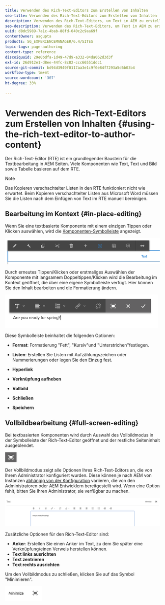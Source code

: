 ```yaml
---
title: Verwenden des Rich-Text-Editors zum Erstellen von Inhalten
seo-title: Verwenden des Rich-Text-Editors zum Erstellen von Inhalten
description: Verwenden des Rich-Text-Editors, um Text in AEM zu erstellen.
seo-description: Verwenden des Rich-Text-Editors, um Text in AEM zu erstellen.
uuid: d8dc5989-7a1c-4bab-88fd-040c2c9aa69f
contentOwner: asgupta
products: SG_EXPERIENCEMANAGER/6.4/SITES
topic-tags: page-authoring
content-type: reference
discoiquuid: 29e0bdfa-1d49-47d9-a332-04da062d3d3f
exl-id: 26d912e1-d8ee-44fc-8c82-ccc66551ddc1
source-git-commit: bd94d3949f0117aa3e1c9f0e84f7293a5d6b03b4
workflow-type: tm+mt
source-wordcount: '307'
ht-degree: 33%

---
```


# Verwenden des Rich-Text-Editors zum Erstellen von Inhalten {#using-the-rich-text-editor-to-author-content}

Der Rich-Text-Editor (RTE) ist ein grundlegender Baustein für die Textbearbeitung in AEM Seiten. Viele Komponenten wie Text, Text und Bild sowie Tabelle basieren auf dem RTE.

>[!NOTE]
>
>Das Kopieren verschachtelter Listen in den RTE funktioniert nicht wie erwartet. Beim Kopieren verschachtelter Listen aus Microsoft Word müssen Sie die Listen nach dem Einfügen von Text im RTE manuell bereinigen.

## Bearbeitung im Kontext {#in-place-editing}

Wenn Sie eine textbasierte Komponente mit einem einzigen Tippen oder Klicken auswählen, wird die [Komponenten-Symbolleiste](../sites-authoring/editing-content.md#edit-configure-copy-cut-delete-paste) angezeigt.

![screen_shot_2018-03-21at163054](assets/screen_shot_2018-03-21at163054.png)

Durch erneutes Tippen/Klicken oder erstmaliges Auswählen der Komponente mit langsamem Doppeltippen/Klicken wird die Bearbeitung im Kontext geöffnet, die über eine eigene Symbolleiste verfügt. Hier können Sie den Inhalt bearbeiten und die Formatierung ändern.

![screen_shot_2018-03-21at163214](assets/screen_shot_2018-03-21at163214.png)

Diese Symbolleiste beinhaltet die folgenden Optionen:

* **Format**: Formatierung &quot;Fett&quot;, &quot;Kursiv&quot;und &quot;Unterstrichen&quot;festlegen.

* **Listen**: Erstellen Sie Listen mit Aufzählungszeichen oder Nummerierungen oder legen Sie den Einzug fest.

* **Hyperlink**

* **Verknüpfung aufheben**

* **Vollbild**

* **Schließen**

* **Speichern**

## Vollbildbearbeitung {#full-screen-editing}

Bei textbasierten Komponenten wird durch Auswahl des Vollbildmodus in der Symbolleiste der Rich-Text-Editor geöffnet und der restliche Seiteninhalt ausgeblendet.

![](do-not-localize/screen_shot_2018-03-21at163236.png)

Der Vollbildmodus zeigt alle Optionen Ihres Rich-Text-Editors an, die von Ihrem Administrator konfiguriert wurden. Diese können je nach AEM von Instanzen [abhängig von der Konfiguration](../sites-administering/rich-text-editor.md) variieren, die von den Administratoren oder AEM Entwicklern bereitgestellt wird. Wenn eine Option fehlt, bitten Sie Ihren Administrator, sie verfügbar zu machen.

![screen_shot_2018-03-21at163248](assets/screen_shot_2018-03-21at163248.png)

Zusätzliche Optionen für den Rich-Text-Editor sind:

* **Anker**: Erstellen Sie einen Anker im Text, zu dem Sie später eine Verknüpfung/einen Verweis herstellen können.
* **Text links ausrichten**
* **Text zentrieren**
* **Text rechts ausrichten**

Um den Vollbildmodus zu schließen, klicken Sie auf das Symbol &quot;Minimieren&quot;.

![screen_shot_2018-03-21at163323](assets/screen_shot_2018-03-21at163323.png)
